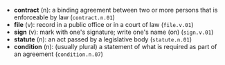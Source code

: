 * **contract** (n): a binding agreement between two or more persons that is enforceable by law (`contract.n.01`)
* **file** (v): record in a public office or in a court of law (`file.v.01`)
* **sign** (v): mark with one's signature; write one's name (on) (`sign.v.01`)
* **statute** (n): an act passed by a legislative body (`statute.n.01`)
* **condition** (n): (usually plural) a statement of what is required as part of an agreement (`condition.n.07`)

